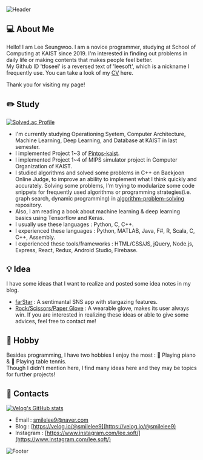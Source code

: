 ![Header](https://capsule-render.vercel.app/api?type=waving&color=auto&height=200&section=header)

## 💻 About Me

Hello! I am Lee Seungwoo. I am a novice programmer, studying at School of Computing at KAIST since 2019.
I'm interested in finding out problems in daily life or making contents that makes people feel better.   
My Github ID 'tfoseel' is a reversed text of 'leesoft', which is a nickname I frequently use.
You can take a look of my [CV](https://drive.google.com/file/d/1_Tb5F5hBEN0N_hHZoS80idRCtrjY_URm/view?usp=sharing) here.

Thank you for visiting my page!

## ✏️ Study

[![Solved.ac Profile](http://mazassumnida.wtf/api/v2/generate_badge?boj=leesoft)](https://solved.ac/leesoft/)

* I'm currently studying Operationing Syetem, Computer Architecture, Machine Learning, Deep Learning, and Database at KAIST in last semester.
* I implemented Project 1~3 of [Pintos-kaist](https://github.com/casys-kaist/pintos-kaist).
* I implemented Project 1~4 of MIPS simulator project in Computer Organization of KAIST. 
* I studied algorithms and solved some problems in C++ on Baekjoon Online Judge, to improve an ability to implement what I think quickly and accurately. 
Solving some problems, I'm trying to modularize some code snippets for frequently used algorithms or programming strategies(i.e. graph search, dynamic programming) 
in [algorithm-problem-solving](https://github.com/tfoseel/algorithm-problem-solving) repository. 
* Also, I am reading a book about machine learning & deep learning basics using Tensorflow and Keras.
* I usually use these languages : Python, C, C++.
* I experienced these languages : Python, MATLAB, Java, F#, R, Scala, C, C++, Assembly.
* I experienced these tools/frameworks : HTML/CSS/JS, jQuery, Node.js, Express, React, Redux, Android Studio, Firebase.

## 💡 Idea

I have some ideas that I want to realize and posted some idea notes in my blog.
* [farStar](https://velog.io/@smilelee9/%EC%95%84%EC%9D%B4%EB%94%94%EC%96%B4-%EB%85%B8%ED%8A%B8-%EB%B3%84%EC%9E%90%EB%A6%AC-%EA%B0%90%EC%84%B1-SNS-%EC%95%B1-farStar) : A sentimantal SNS app with stargazing features.
* [Rock/Scissors/Paper Glove](https://velog.io/@smilelee9/%EC%95%84%EC%9D%B4%EB%94%94%EC%96%B4-%EB%85%B8%ED%8A%B8-%EA%B0%80%EC%9C%84%EB%B0%94%EC%9C%84%EB%B3%B4-%ED%95%84%EC%8A%B9-%EC%9E%A5%EA%B0%91) : A wearable glove, makes its user always win.
If you are interested in realizing these ideas or able to give some advices, feel free to contact me!

## 🎈 Hobby

Besides programming, I have two hobbies I enjoy the most : 🎹 Playing piano & 🏓 Playing table tennis.   
Though I didn't mention here, I find many ideas here and they may be topics for further projects! 

## 🔗 Contacts

[![Velog's GitHub stats](https://velog-readme-stats.vercel.app/api?name=smilelee9)](https://velog.io/@smilelee9)
* Email : [smilelee9@naver.com](smilelee9@naver.com)
* Blog : [https://velog.io/@smilelee9](https://velog.io/@smilelee9)
* Instagram : [https://www.instagram.com/lee.soft/](https://www.instagram.com/lee.soft/)


![Footer](https://capsule-render.vercel.app/api?type=waving&color=auto&height=200&section=footer)
